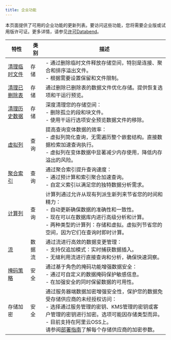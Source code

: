 ```yaml
---
title: 企业功能
---
```


本页面提供了可用的企业功能的更新列表。要访问这些功能，您将需要企业版或试用版许可证。更多详情，请参见[许可Databend](20-license.md)。



| 特性                                                                                | 类别           | 描述                                                                                                                                                                                                                                                                                                                                                                                                                                           |
|-------------------------------------------------------------------------------------|----------------|------------------------------------------------------------------------------------------------------------------------------------------------------------------------------------------------------------------------------------------------------------------------------------------------------------------------------------------------------------------------------------------------------------------------------------------------|
| [清理临时文件](/sql/sql-commands/administration-cmds/vacuum-temp-files)              | 存储           | - 通过删除临时文件释放存储空间，特别是连接、聚合和排序溢出文件。<br/>- 根据需要设置保留和文件限制。                                                                                                                                                                                                                                                                                                                                           |
| [清理已删除表](/sql/sql-commands/ddl/table/vacuum-drop-table)                        | 存储           | 通过删除已删除表的数据文件优化存储。提供恢复选项和干运行预览。                                                                                                                                                                                                                                                                                                                                                                                  |
| [清理历史数据](/sql/sql-commands/ddl/table/vacuum-table)                            | 存储           | 深度清理您的存储空间：<br/>- 删除孤立的段和块文件。<br/>- 使用干运行选项安全预览数据文件的移除。                                                                                                                                                                                                                                                                                                                                                  |
| [虚拟列](/sql/sql-commands/ddl/virtual-column)                                      | 查询           | 提高查询变体数据的效率：<br/>- 虚拟列简化查询，无需遍历整个嵌套结构。直接数据检索加速查询执行。<br/>- 虚拟列在变体数据中显著减少内存使用，降低内存溢出的风险。                                                                                                                                                                                                                                                                                 |
| [聚合索引](/sql/sql-commands/ddl/aggregating-index)                                 | 查询           | 通过聚合索引提升查询速度：<br/>- 通过预计算和索引聚合加速查询。<br/>- 自定义索引以满足您的独特数据分析需求。                                                                                                                                                                                                                                                                                                                                    |
| [计算列](/sql/sql-commands/ddl/table/ddl-create-table#computed-columns)             | 查询           | 计算列通过允许从现有列派生新列来节省您的时间和精力：<br/>- 自动更新确保数据的准确性和一致性。<br/>- 现在可以在数据库内进行高级分析和计算。<br/>- 两种类型的计算列：存储和虚拟。虚拟列节省您的空间，因为它们在查询时即时计算。                                                                                                                                                                                                                 |
| [流](/sql/sql-commands/ddl/stream)                                                  | 数据流         | 通过流进行高效的数据变更管理：<br/>- 支持仅追加模式：实时捕获数据插入。<br/>- 无缝利用流进行直接查询和分析，确保快速洞察。                                                                                                                                                                                                                                                                                                                        |
| [掩码策略](/sql/sql-commands/ddl/mask-policy/)                                      | 安全           | 通过基于角色的掩码功能增强数据安全：<br/>- 通过可自定义的数据掩码保护敏感信息。<br/>- 在加强安全的同时保留数据的可用性。                                                                                                                                                                                                                                                                                                                        |
| 存储加密                                                                            | 安全           | 通过服务器端数据加密增强安全性，保护您的数据免受存储供应商的未经授权访问：<br/>- 选择通过服务管理的密钥、KMS管理的密钥或客户管理的密钥进行加密。选项可能因存储类型而异。<br/>- 目前支持在阿里云OSS上。<br/>请参阅[部署指南](../../../10-deploy/01-deploy/01-non-production/01-deploying-databend.md)了解每个存储供应商的加密参数。                                                                                                                                               |
